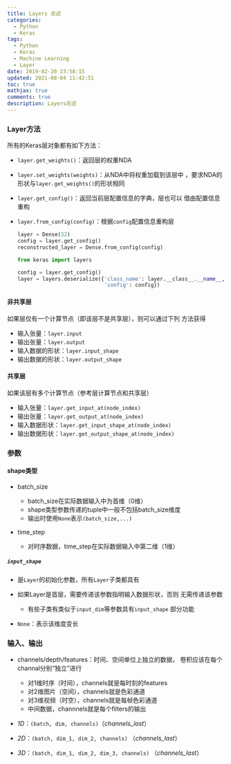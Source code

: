 ```yaml
---
title: Layers 总述
categories:
  - Python
  - Keras
tags:
  - Python
  - Keras
  - Machine Learning
  - Layer
date: 2019-02-20 23:58:15
updated: 2021-08-04 11:42:51
toc: true
mathjax: true
comments: true
description: Layers总述
---
```


###	Layer方法

所有的Keras层对象都有如下方法：

-	`layer.get_weights()`：返回层的权重NDA

-	`layer.set_weights(weights)`：从NDA中将权重加载到该层中
	，要求NDA的形状与`layer.get_weights()`的形状相同

-	`layer.get_config()`：返回当前层配置信息的字典，层也可以
	借由配置信息重构

-	`layer.from_config(config)`：根据`config`配置信息重构层

	```python
	layer = Dense(32)
	config = layer.get_config()
	reconstructed_layer = Dense.from_config(config)
	```

	```python
	from keras import layers

	config = layer.get_config()
	layer = layers.deserialize({'class_name': layer.__class__.__name__,
								'config': config})
	```

####	非共享层

如果层仅有一个计算节点（即该层不是共享层），则可以通过下列
方法获得

-	输入张量：`layer.input`
-	输出张量：`layer.output`
-	输入数据的形状：`layer.input_shape`
-	输出数据的形状：`layer.output_shape`

####	共享层

如果该层有多个计算节点（参考层计算节点和共享层）

-	输入张量：`layer.get_input_at(node_index)`
-	输出张量：`layer.get_output_at(node_index)`
-	输入数据形状：`layer.get_input_shape_at(node_index)`
-	输出数据形状：`layer.get_output_shape_at(node_index)`

###	参数

####	shape类型

-	batch_size
	-	batch_size在实际数据输入中为首维（0维）
	-	shape类型参数传递的tuple中一般不包括batch_size维度
	-	输出时使用`None`表示`(batch_size,...)`

-	time_step
	-	对时序数据，time_step在实际数据输入中第二维（1维）

#####	`input_shape`

-	是`Layer`的初始化参数，所有`Layer`子类都具有

-	如果Layer是首层，需要传递该参数指明输入数据形状，否则
	无需传递该参数
	-	有些子类有类似于`input_dim`等参数具有`input_shape`
		部分功能

-	`None`：表示该维度变长

###	输入、输出

-	channels/depth/features：时间、空间单位上独立的数据，
	卷积应该在每个channal分别“独立”进行
	-	对1维时序（时间），channels就是每时刻的features
	-	对2维图片（空间），channels就是色彩通道
	-	对3维视频（时空），channels就是每帧色彩通道
	-	中间数据，channnels就是每个filters的输出

-	*1D*：`(batch, dim, channels)`（*channels_last*）

-	*2D*：`(batch, dim_1, dim_2, channels)`
	（*channels_last*）

-	*3D*：`(batch, dim_1, dim_2, dim_3, channels)`
	（*channels_last*）







